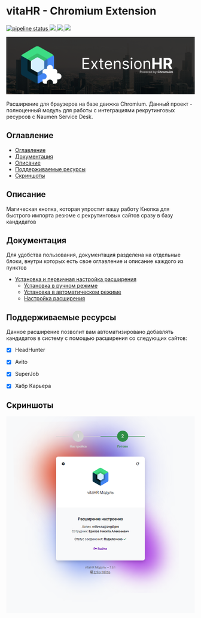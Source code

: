 # vitaHR - Chromium Extension

<p align="left">
    <a href="https://tracker.vitaexpress.ru/Erilov.NA/extensionhr/-/commits/main">
        <img alt="pipeline status" src="https://tracker.vitaexpress.ru/Erilov.NA/extensionhr/badges/main/pipeline.svg" />
    </a>
    <a href="https://chrome.google.com/webstore/detail/ibbbcfhmdgiamboockeeikolhmnheelj" alt="Release">
        <img src="https://img.shields.io/chrome-web-store/v/ibbbcfhmdgiamboockeeikolhmnheelj?color=success&label=%D0%A0%D0%B5%D0%BB%D0%B8%D0%B7%D0%BD%D0%B0%D1%8F%20%D0%B2%D0%B5%D1%80%D1%81%D0%B8%D1%8F%20" />
    </a>
    <a href="https://chrome.google.com/webstore/detail/ibbbcfhmdgiamboockeeikolhmnheelj" alt="Downloads">
        <img src="https://img.shields.io/chrome-web-store/users/ibbbcfhmdgiamboockeeikolhmnheelj?color=blue&label=%D0%97%D0%B0%D0%B3%D1%80%D1%83%D0%B7%D0%BE%D0%BA" />
    </a>
    <a href="https://chrome.google.com/webstore/detail/ibbbcfhmdgiamboockeeikolhmnheelj" alt="rating">
        <img src="https://img.shields.io/chrome-web-store/rating/ibbbcfhmdgiamboockeeikolhmnheelj?label=%D0%A0%D0%B5%D0%B9%D1%82%D0%B8%D0%BD%D0%B3" />
    </a>
</p>

![sd](doc/header.png)


Расширение для браузеров на базе движка Chromium. 
Данный проект - полноценный модуль для работы с интеграциями рекрутинговых ресурсов с Naumen Service Desk.

<a name="sign"></a>

## Оглавление
* [Оглавление](#sign)
* [Документация](#doc)
* [Описание](#description)
* [Поддерживаемые ресурсы](#resources)
* [Скриншоты](#screenshots)


<a name="description"></a>

## Описание 
Магическая кнопка, которая упростит вашу работу
Кнопка для быстрого импорта резюме с рекрутинговых сайтов сразу в базу кандидатов


<a name="doc"></a>

## Документация
Для удобства пользования, документация разделена на отдельные блоки, внутри которых есть свое оглавление и описание каждого из пунктов
* [Установка и первичная настройка расширения](/doc/install/install.md)
  * [Установка в ручном режиме](/doc/install/install.md#manual)
  * [Установка в автоматическом режиме](/doc/install/install.md#auto)
  * [Настройка расширения](/doc/install/install.md#settings)

<a name="resources"></a>

## Поддерживаемые ресурсы
Данное расширение позволит вам автоматизировано добавлять кандидатов в систему с помощью расширения со следующих сайтов: 
- [x] HeadHunter
- [x] Avito
- [x] SuperJob
- [x] Хабр Карьера


<a name="screenshots"></a>

## Скриншоты

![Главная станица](doc/indexPage.png)


